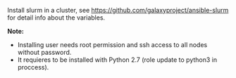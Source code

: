 Install slurm in a cluster, see https://github.com/galaxyproject/ansible-slurm for detail info about the variables.

**Note:**
 - Installing user needs root permission and ssh access to all nodes without password.
 - It requieres to be installed with Python 2.7 (role update to python3 in proccess).
